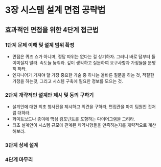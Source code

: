 # 3장 시스템 설계 면접 공략법

## 효과적인 면접을 위한 4단계 접근법

### 1단계 문제 이해 및 설계 범위 확정
- 면접은 퀴즈 쇼가 아니며, 정답 따위는 없다는 걸 상기하자. 그러니 바로 답부터 들이미질지 말라. 속도늘 늦춰라. 깊이 생각하고 질문하여 요구사항과 가정들을 분명히 하라.
- 엔지니어가 가져야 할 가장 중요한 기술 중 하나는 올바른 질문을 하는 것, 적잘한 가정을 하는것, 그리고 시스템 구축에 필요한 정보를 모으는 것.

### 2단계 개략적인 설계안 제시 및 동의 구하기
- 설계안에 대한 최초 청사진을 제시하고 의견을 구하라, 면접관을 마치 팀원인 것처럼 대하라.
- 화이트보드나 종이에 핵심 컴포넌트를 포함하는 다이어그램을 그려라.
- 최초 설계안이 시스템 규모에 관계된 제약사항들을 만족하는지를 개략적으로 계산해보라.

### 3단계 상세 설계

### 4단계 마무리
